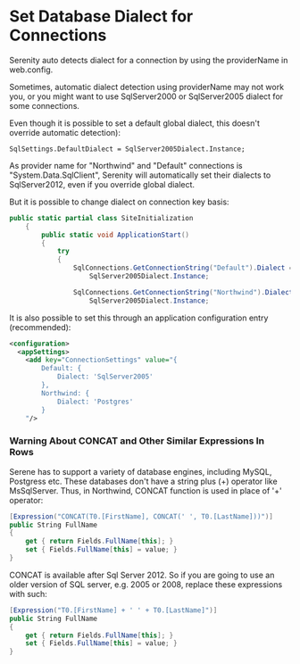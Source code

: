 # Set Database Dialect for Connections

Serenity auto detects dialect for a connection by using the providerName in web.config.

Sometimes, automatic dialect detection using providerName may not work you, or you might want to use SqlServer2000 or SqlServer2005 dialect for some connections.

Even though it is possible to set a default global dialect, this doesn't override automatic detection):

```
SqlSettings.DefaultDialect = SqlServer2005Dialect.Instance;
```

As provider name for "Northwind" and "Default" connections is "System.Data.SqlClient", Serenity will automatically set their dialects to SqlServer2012, even if you override global dialect.

But it is possible to change dialect on connection key basis:

```cs
public static partial class SiteInitialization
    {
        public static void ApplicationStart()
        {
            try
            {
                SqlConnections.GetConnectionString("Default").Dialect =
                    SqlServer2005Dialect.Instance;

                SqlConnections.GetConnectionString("Northwind").Dialect =
                    SqlServer2005Dialect.Instance;
```

It is also possible to set this through an application configuration entry (recommended):

```xml
<configuration>
  <appSettings>
    <add key="ConnectionSettings" value="{ 
        Default: { 
            Dialect: 'SqlServer2005' 
        }, 
        Northwind: { 
            Dialect: 'Postgres' 
        }
    "/>
```

### Warning About CONCAT and Other Similar Expressions In Rows

Serene has to support a variety of database engines, including MySQL, Postgress etc. These databases don't have a string plus \(+\) operator like MsSqlServer. Thus, in Northwind, CONCAT function is used in place of '+' operator:

```cs
[Expression("CONCAT(T0.[FirstName], CONCAT(' ', T0.[LastName]))")]
public String FullName
{
    get { return Fields.FullName[this]; }
    set { Fields.FullName[this] = value; }
}
```

CONCAT is available after Sql Server 2012. So if you are going to use an older version of SQL server, e.g. 2005 or 2008, replace these expressions with such:

```cs
[Expression("T0.[FirstName] + ' ' + T0.[LastName]")]
public String FullName
{
    get { return Fields.FullName[this]; }
    set { Fields.FullName[this] = value; }
}
```



